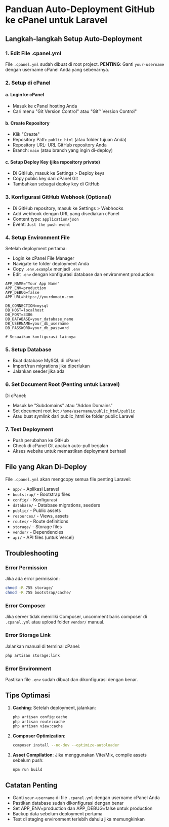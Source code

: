 # Panduan Auto-Deployment GitHub ke cPanel untuk Laravel

## Langkah-langkah Setup Auto-Deployment

### 1. **Edit File .cpanel.yml**
File `.cpanel.yml` sudah dibuat di root project. **PENTING**: Ganti `your-username` dengan username cPanel Anda yang sebenarnya.

### 2. **Setup di cPanel**

#### a. Login ke cPanel
- Masuk ke cPanel hosting Anda
- Cari menu "Git Version Control" atau "Git™ Version Control"

#### b. Create Repository
- Klik "Create"
- Repository Path: `public_html` (atau folder tujuan Anda)
- Repository URL: URL GitHub repository Anda
- Branch: `main` (atau branch yang ingin di-deploy)

#### c. Setup Deploy Key (jika repository private)
- Di GitHub, masuk ke Settings > Deploy keys
- Copy public key dari cPanel Git
- Tambahkan sebagai deploy key di GitHub

### 3. **Konfigurasi GitHub Webhook (Optional)**
- Di GitHub repository, masuk ke Settings > Webhooks
- Add webhook dengan URL yang disediakan cPanel
- Content type: `application/json`
- Event: `Just the push event`

### 4. **Setup Environment File**
Setelah deployment pertama:
- Login ke cPanel File Manager
- Navigate ke folder deployment Anda
- Copy `.env.example` menjadi `.env`
- Edit `.env` dengan konfigurasi database dan environment production:

```env
APP_NAME="Your App Name"
APP_ENV=production
APP_DEBUG=false
APP_URL=https://yourdomain.com

DB_CONNECTION=mysql
DB_HOST=localhost
DB_PORT=3306
DB_DATABASE=your_database_name
DB_USERNAME=your_db_username
DB_PASSWORD=your_db_password

# Sesuaikan konfigurasi lainnya
```

### 5. **Setup Database**
- Buat database MySQL di cPanel
- Import/run migrations jika diperlukan
- Jalankan seeder jika ada

### 6. **Set Document Root (Penting untuk Laravel)**
Di cPanel:
- Masuk ke "Subdomains" atau "Addon Domains"
- Set document root ke: `/home/username/public_html/public`
- Atau buat symlink dari public_html ke folder public Laravel

### 7. **Test Deployment**
- Push perubahan ke GitHub
- Check di cPanel Git apakah auto-pull berjalan
- Akses website untuk memastikan deployment berhasil

## File yang Akan Di-Deploy

File `.cpanel.yml` akan mengcopy semua file penting Laravel:
- `app/` - Aplikasi Laravel
- `bootstrap/` - Bootstrap files
- `config/` - Konfigurasi
- `database/` - Database migrations, seeders
- `public/` - Public assets
- `resources/` - Views, assets
- `routes/` - Route definitions
- `storage/` - Storage files
- `vendor/` - Dependencies
- `api/` - API files (untuk Vercel)

## Troubleshooting

### Error Permission
Jika ada error permission:
```bash
chmod -R 755 storage/
chmod -R 755 bootstrap/cache/
```

### Error Composer
Jika server tidak memiliki Composer, uncomment baris composer di `.cpanel.yml` atau upload folder `vendor/` manual.

### Error Storage Link
Jalankan manual di terminal cPanel:
```bash
php artisan storage:link
```

### Error Environment
Pastikan file `.env` sudah dibuat dan dikonfigurasi dengan benar.

## Tips Optimasi

1. **Caching**: Setelah deployment, jalankan:
   ```bash
   php artisan config:cache
   php artisan route:cache
   php artisan view:cache
   ```

2. **Composer Optimization**:
   ```bash
   composer install --no-dev --optimize-autoloader
   ```

3. **Asset Compilation**: Jika menggunakan Vite/Mix, compile assets sebelum push:
   ```bash
   npm run build
   ```

## Catatan Penting

- Ganti `your-username` di file `.cpanel.yml` dengan username cPanel Anda
- Pastikan database sudah dikonfigurasi dengan benar
- Set APP_ENV=production dan APP_DEBUG=false untuk production
- Backup data sebelum deployment pertama
- Test di staging environment terlebih dahulu jika memungkinkan
